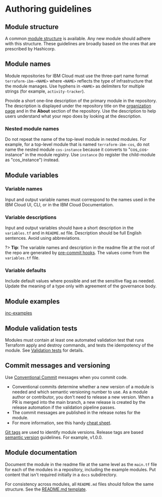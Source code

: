 # Authoring guidelines

## Module structure

A common [module structure](module-structure.md) is available. Any new module should adhere with this structure. These guidelines are broadly based on the ones that are prescribed by Hashicorp.

## Module names

Module repositories for IBM Cloud must use the three-part name format `terraform-ibm-<NAME>` where `<NAME>` reflects the type of infrastructure that the module manages.
Use hyphens in `<NAME>` as delimiters for multiple strings (for example, `activity-tracker`).

Provide a short one-line description of the primary module in the repository. The description is displayed under the repository title on the [organization page](https://github.com/terraform-ibm-modules) and in the **About** section of the repository. Use the description to help users understand what your repo does by looking at the description.

### Nested module names

Do not repeat the name of the top-level module in nested modules. For example, for a top-level module that is named `terraform-ibm-cos`, do not name the nested module `cos-instance` because it converts to "cos_cos-instance" in the module registry. Use `instance` (to register the child-module as "cos_instance") instead.

## Module variables

### Variable names

Input and output variable names must correspond to the names used in the IBM Cloud UI, CLI, or in the IBM Cloud Documentation.

### Variable descriptions

Input and output variables should have a short description in the `variables.tf` and in `README.md` file. Description should be full English sentences. Avoid using abbreviations.

?> **Tip**: The variable names and description in the readme file at the root of the repo are generated by [pre-commit hooks](https://github.com/terraform-ibm-modules/common-dev-assets/blob/main/module-assets/.pre-commit-config.yaml#L28). The values come from the `variables.tf` file.

### Variable defaults

Include default values where possible and set the sensitive flag as needed. Update the meaning of a type only with agreement of the governance body.

## Module examples

[inc-examples](inc-examples.md ':include')

## Module validation tests

Modules must contain at least one automated validation test that runs Terraform apply and destroy commands, and tests the idempotency of the module. See [Validation tests](tests.md) for details.

## Commit messages and versioning

Use [Conventional Commit](https://www.conventionalcommits.org) messages when you commit code.

- Conventional commits determine whether a new version of a module is needed and which semantic versioning number to use. As a module author or contributor, you don't need to release a new version. When a PR is merged into the main branch, a new release is created by the release automation if the validation pipeline passes.
- The commit messages are published in the release notes for the module.
- For more information, see this handy [cheat sheet](https://cheatography.com/albelop/cheat-sheets/conventional-commits/).

[Git tags](https://git-scm.com/book/en/v2/Git-Basics-Tagging) are used to identify module versions. Release tags are based [semantic version](https://semver.org/) guidelines. For example, v1.0.0.

## Module documentation

Document the module in the readme file at the same level as the `main.tf` file for each of the modules in a repository, including the example modules. Put content that isn't required initially in a `docs` subdirectory.

For consistency across modules, all `README.md` files should follow the same structure. See the [README.md template](https://github.com/terraform-ibm-modules/terraform-ibm-module-template/blob/main/README.md).
